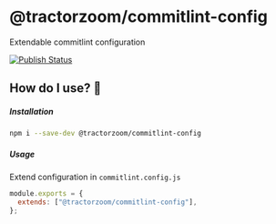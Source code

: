 # @tractorzoom/commitlint-config

Extendable commitlint configuration

[![Publish Status](https://github.com/TractorZoom/configurations/workflows/publish/badge.svg)](https://github.com/TractorZoom/configurations/actions)

## How do I use? :thinking:

##### Installation

```bash
npm i --save-dev @tractorzoom/commitlint-config
```

##### Usage

Extend configuration in `commitlint.config.js`

```js
module.exports = {
  extends: ["@tractorzoom/commitlint-config"],
};
```
